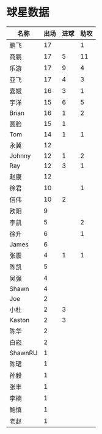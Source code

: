 # 球星数据



| 名称      | 出场 | 进球 | 助攻 |
| ------- | -- | -- | -- |
| 鹏飞      | 17 |    | 1  |
| 商鹏      | 17 | 5  | 11 |
| 乐游      | 17 | 9  | 4  |
| 亚飞      | 17 | 4  | 3  |
| 嘉斌      | 16 | 3  | 1  |
| 宇洋      | 15 | 6  | 5  |
| Brian   | 16 | 1  | 2  |
| 圆脸      | 15 | 1  |    |
| Tom     | 14 | 1  | 1  |
| 永冀      | 12 |    |    |
| Johnny  | 12 | 1  | 2  |
| Ray     | 12 | 3  | 1  |
| 赵康      | 12 |    |    |
| 徐君      | 10 |    | 1  |
| 信伟      | 10 | 2  |    |
| 欧阳      | 9  |    |    |
| 李凯      | 5  |    | 2  |
| 徐升      | 6  |    | 1  |
| James   | 6  |    |    |
| 张震      | 4  | 1  | 1  |
| 陈凯      | 5  |    |    |
| 吴强      | 4  |    |    |
| Shawn   | 4  |    |    |
| Joe     | 2  |    |    |
| 小杜      | 2  | 3  |    |
| Kaston  | 2  | 3  |    |
| 陈华      | 2  |    |    |
| 白崧      | 2  |    |    |
| ShawnRU | 1  |    |    |
| 陈珺      | 1  |    |    |
| 孙毅      | 1  |    |    |
| 张丰      | 1  |    |    |
| 李楠      | 1  |    |    |
| 鲍慎      | 1  |    |    |
| 老赵      | 1  |    |    |
